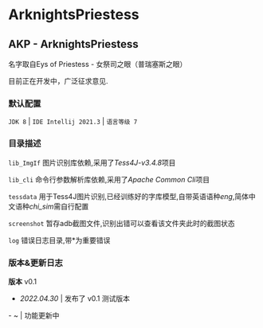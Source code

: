 # ArknightsPriestess
## AKP - ArknightsPriestess
名字取自Eys of Priestess - 女祭司之眼（普瑞塞斯之眼）

目前正在开发中，广泛征求意见.

### 默认配置
`JDK 8`  |  `IDE Intellij 2021.3`  |  `语言等级 7`


### 目录描述
`lib_ImgIf` 图片识别库依赖,采用了*Tess4J-v3.4.8*项目

`lib_cli` 命令行参数解析库依赖,采用了*Apache Common Cli*项目

`tessdata` 用于Tess4J图片识别,已经训练好的字库模型,自带英语语种*eng*,简体中文语种*chi_sim*需自行配置

`screenshot` 暂存adb截图文件,识别出错可以查看该文件夹此时的截图状态

`log` 错误日志目录,带\*为重要错误


### 版本&更新日志
**版本** v0.1

- *2022.04.30* | 发布了 v0.1 测试版本

\- ~ | 功能更新中
